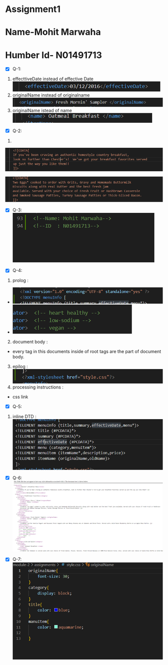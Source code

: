 # Assignment1
# Name-Mohit Marwaha
# Humber Id- N01491713

 - [x] Q-1:
1. effecttiveDate instead of effective Date
![image info](../assets/capture1.png)
2. originalName instead of originalname
![image info](../assets/capture2.png)
3. originalName istead of name
![image info](../assets/capture3.png)



- [x] Q-2:
1. 
![image info](../assets/capture4.png)

![image info](../assets/capture5.png)


- [x] Q-3:
![image info](../assets/capture6.png)


- [x] Q-4:
1. prolog :
- ![image info](../assets/capture7.png)
- ![image info](../assets/capture8.png)
2. document body :
- every tag in this documents inside of root tags are the part of document body.
3. epilog :
![image info](../assets/capture9.png)
4. processing instructions :
- css link


- [x] Q-5:
1. inline DTD : 
![image info](../assets/capture10.png)



- [x] Q-6: 
![image info](../assets/capture11.png)


- [x] Q-7: 
![image info](../assets/capture7.1.png)